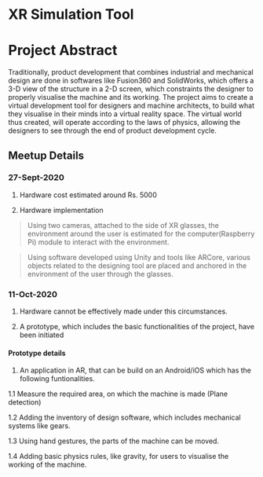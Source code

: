 # XR Simulation Tool

# Project Abstract

Traditionally, product development that combines industrial and mechanical
design are done in softwares like Fusion360 and SolidWorks, which offers a 3-D
view of the structure in a 2-D screen, which constraints the designer to properly
visualise the machine and its working.
The project aims to create a virtual development tool for designers and machine
architects, to build what they visualise in their minds into a virtual reality space.
The virtual world thus created, will operate according to the laws of physics,
allowing the designers to see through the end of product development cycle.

## Meetup Details


### 27-Sept-2020
1. Hardware cost estimated around Rs. 5000

2. Hardware implementation

> Using two cameras, attached to the side of XR glasses, the environment around the user is estimated for the computer(Raspberry Pi) module to interact with the environment.

> Using software developed using Unity and tools like ARCore, various objects related to the designing tool are placed and anchored in the environment of the user through the glasses. 

### 11-Oct-2020

1. Hardware cannot be effectively made under this circumstances.

2. A prototype, which includes the basic functionalities of the project, have been initiated

#### Prototype details

1. An application in AR, that can be build on an Android/iOS which has the following funtionalities.

1.1 Measure the required area, on which the machine is made (Plane detection)

1.2 Adding the inventory of design software, which includes mechanical systems like gears.

1.3 Using hand gestures, the parts of the machine can be moved.

1.4 Adding basic physics rules, like gravity, for users to visualise the working of the machine.

